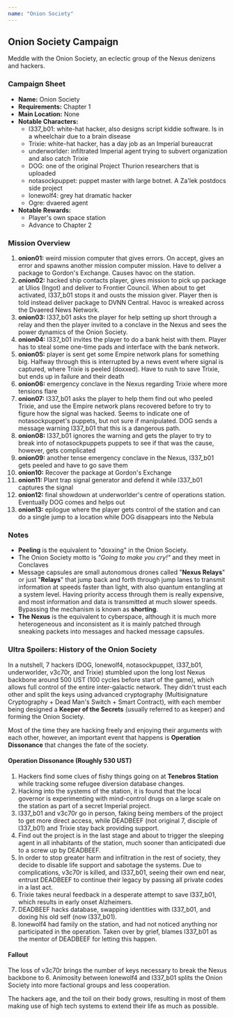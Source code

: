 ```yaml
---
name: "Onion Society"
---
```

## Onion Society Campaign

Meddle with the Onion Society, an eclectic group of the Nexus denizens and hackers.


### Campaign Sheet

* **Name:** Onion Society
* **Requirements:** Chapter 1
* **Main Location:** None
* **Notable Characters:**
   * l337_b01: white-hat hacker, also designs script kiddie software. Is in a wheelchair due to a brain disease
   * Trixie: white-hat hacker, has a day job as an Imperial bureaucrat
   * underworlder: infiltrated Imperial agent trying to subvert organization and also catch Trixie
   * DOG: one of the original Project Thurion researchers that is uploaded
   * notasockpuppet: puppet master with large botnet. A Za'lek postdocs side project
   * lonewolf4: grey hat dramatic hacker
   * Ogre: dvaered agent
* **Notable Rewards:**
   * Player's own space station
   * Advance to Chapter 2


### Mission Overview

1. **onion01:** weird mission computer that gives errors. On accept, gives an error and spawns another mission computer mission. Have to deliver a package to Gordon's Exchange. Causes havoc on the station.
2. **onion02:** hacked ship contacts player, gives mission to pick up package at Ulios (Ingot) and deliver to Frontier Council. When about to get activated, l337_b01 stops it and ousts the mission giver. Player then is told instead deliver package to DVNN Central. Havoc is wreaked across the Dvaered News Network.
3. **onion03:** l337_b01 asks the player for help setting up short through a relay and then the player invited to a conclave in the Nexus and sees the power dynamics of the Onion Society.
4. **onion04:** l337_b01 invites the player to do a bank heist with them. Player has to steal some one-time pads and interface with the bank network.
5. **onion05:** player is sent get some Empire network plans for something big. Halfway through this is interrupted by a news event where signal is captured, where Trixie is peeled (doxxed). Have to rush to save Trixie, but ends up in failure and their death
6. **onion06:** emergency conclave in the Nexus regarding Trixie where more tensions flare
7. **onion07:** l337_b01 asks the player to help them find out who peeled Trixie, and use the Empire network plans recovered before to try to figure how the signal was hacked. Seems to indicate one of notasockpuppet's puppets, but not sure if manipulated. DOG sends a message warning l337_b01 that this is a dangerous path.
8. **onion08:** l337_b01 ignores the warning and gets the player to try to break into of notasockpuppets puppets to see if that was the cause, however, gets complicated
9. **onion09:** another tense emergency conclave in the Nexus, l337_b01 gets peeled and have to go save them
9. **onion10:** Recover the package at Gordon's Exchange
10. **onion11:** Plant trap signal generator and defend it while l337_b01 captures the signal
11. **onion12:** final showdown at underworlder's centre of operations station. Eventually DOG comes and helps out
12. **onion13:** epilogue where the player gets control of the station and can do a single jump to a location while DOG disappears into the Nebula


### Notes

* **Peeling** is the equivalent to "doxxing" in the Onion Society.
* The Onion Society motto is *"Going to make you cry!"* and they meet in Conclaves
* Message capsules are small autonomous drones called "**Nexus Relays**" or just "**Relays**" that jump back and forth through jump lanes to transmit information at speeds faster than light, with also quantum entangling at a system level. Having priority access through them is really expensive, and most information and data is transmitted at much slower speeds. Bypassing the mechanism is known as **shorting**.
* **The Nexus** is the equivalent to cyberspace, although it is much more heterogeneous and inconsistent as it is mainly patched through sneaking packets into messages and hacked message capsules.


### Ultra Spoilers: History of the Onion Society

In a nutshell, 7 hackers (DOG, lonewolf4, notasockpuppet, l337_b01, underworlder, v3c70r, and Trixie) stumbled upon the long lost Nexus backbone around 500 UST (100 cycles before start of the game), which allows full control of the entire inter-galactic network. They didn't trust each other and split the keys using advanced cryptography (Multisignature Cryptography + Dead Man's Switch + Smart Contract), with each member being designed a **Keeper of the Secrets** (usually referred to as keeper) and forming the Onion Society.

Most of the time they are hacking freely and enjoying their arguments with each other, however, an important event that happens is **Operation Dissonance** that changes the fate of the society.

#### Operation Dissonance (Roughly 530 UST)

1. Hackers find some clues of fishy things going on at **Tenebros Station** while tracking some refugee diversion database changes.
1. Hacking into the systems of the station, it is found that the local governor is experimenting with mind-control drugs on a large scale on the station as part of a secret Imperial project.
1. l337_b01 and v3c70r go in person, faking being members of the project to get more direct access, while DEADBEEF (not original 7, disciple of l337_b01) and Trixie stay back providing support.
1. Find out the project is in the last stage and about to trigger the sleeping agent in all inhabitants of the station, much sooner than anticipatedi due to a screw up by DEADBEEF.
1. In order to stop greater harm and infiltration in the rest of society, they decide to disable life support and sabotage the systems. Due to complications, v3c70r is killed, and l337_b01, seeing their own end near, entrust DEADBEEF to continue their legacy by passing all private codes in a last act.
1. Trixie takes neural feedback in a desperate attempt to save l337_b01, which results in early onset Alzheimers.
1. DEADBEEF hacks database, swapping identities with l337_b01, and doxing his old self (now l337_b01).
1. lonewolf4 had family on the station, and had not noticed anything nor participated in the operation. Taken over by grief, blames l337_b01 as the mentor of DEADBEEF for letting this happen.

#### Fallout

The loss of v3c70r brings the number of keys necessary to break the Nexus backbone to 6. Animosity between lonewolf4 and l337_b01 splits the Onion Society into more factional groups and less cooperation.

The hackers age, and the toil on their body grows, resulting in most of them making use of high tech systems to extend their life as much as possible.
